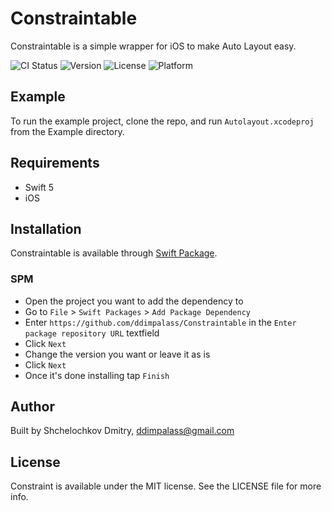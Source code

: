 # Constraintable

Constraintable is a simple wrapper for iOS to make Auto Layout easy.

![CI Status](https://img.shields.io/badge/build-available-emerald)
![Version](https://img.shields.io/badge/package-1.0.0-redbuild)
![License](https://img.shields.io/badge/license-MIT-lightgray)
![Platform](https://img.shields.io/badge/platform-iOS_-red)

## Example

To run the example project, clone the repo, and run `Autolayout.xcodeproj` from the Example directory.

## Requirements
* Swift 5
* iOS

## Installation
Constraintable is available through [Swift Package](https://swift.org/package-manager/).

### SPM
* Open the project you want to add the dependency to
* Go to `File` > `Swift Packages` > `Add Package Dependency`
* Enter `https://github.com/ddimpalass/Constraintable` in the `Enter package repository URL` textfield
* Click `Next`
* Change the version you want or leave it as is
* Click `Next`
* Once it's done installing tap `Finish` 

## Author

Built by Shchelochkov Dmitry, <ddimpalass@gmail.com>

## License

Constraint is available under the MIT license. See the LICENSE file for more info.
